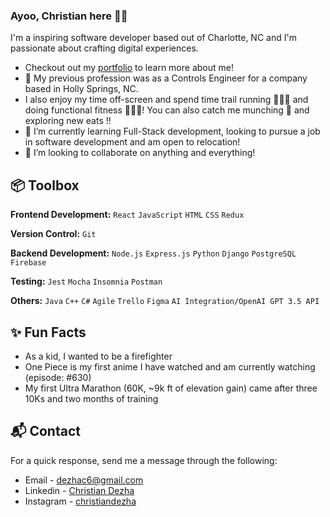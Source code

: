 ### Ayoo, Christian here ✌🏽

I'm a inspiring software developer based out of Charlotte, NC and I'm passionate about crafting digital experiences. 

- Checkout out my [portfolio](https://christiandezha-portfolio.netlify.app/) to learn more about me!
- 👀 My previous profession was as a Controls Engineer for a company based in Holly Springs, NC.
- I also enjoy my time off-screen and spend time trail running 🏃🏽‍♂️ and doing functional fitness 🏋🏽‍♂️! You can also catch me munching 🍕 and exploring new eats !!
- 🌱 I’m currently learning Full-Stack development, looking to pursue a job in software development and am open to relocation!
- 💞️ I’m looking to collaborate on anything and everything!


## 📦 Toolbox
**Frontend Development:** `React` `JavaScript` `HTML` `CSS` `Redux`
 
**Version Control:** `Git`

**Backend Development:** `Node.js` `Express.js` `Python` `Django` `PostgreSQL` `Firebase`

**Testing:** `Jest` `Mocha` `Insomnia` `Postman`

**Others:** `Java` `C++` `C#` `Agile` `Trello` `Figma` `AI Integration/OpenAI GPT 3.5 API`


## ✨ Fun Facts
- As a kid, I wanted to be a firefighter
- One Piece is my first anime I have watched and am currently watching (episode: #630)
- My first Ultra Marathon (60K, ~9k ft of elevation gain) came after three 10Ks and two months of training
   
## 📬 Contact
For a quick response, send me a message through the following: 

- Email - [dezhac6@gmail.com](mailto:dezhac6@gmail.com)
- Linkedin - [Christian Dezha](https://www.linkedin.com/in/christian-dezha-bolteada-1386a2135)
- Instagram - [christiandezha](https://www.instagram.com/christiandezha)
<!---
kekedezha/kekedezha is a ✨ special ✨ repository because its `README.md` (this file) appears on your GitHub profile.
You can click the Preview link to take a look at your changes.
--->
